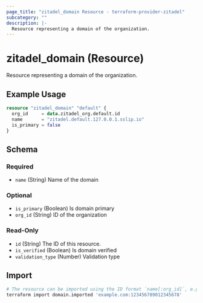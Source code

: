 ```yaml
---
page_title: "zitadel_domain Resource - terraform-provider-zitadel"
subcategory: ""
description: |-
  Resource representing a domain of the organization.
---
```


# zitadel_domain (Resource)

Resource representing a domain of the organization.

## Example Usage

```terraform
resource "zitadel_domain" "default" {
  org_id     = data.zitadel_org.default.id
  name       = "zitadel.default.127.0.0.1.sslip.io"
  is_primary = false
}
```

<!-- schema generated by tfplugindocs -->
## Schema

### Required

- `name` (String) Name of the domain

### Optional

- `is_primary` (Boolean) Is domain primary
- `org_id` (String) ID of the organization

### Read-Only

- `id` (String) The ID of this resource.
- `is_verified` (Boolean) Is domain verified
- `validation_type` (Number) Validation type

## Import

```bash
# The resource can be imported using the ID format `name[:org_id]`, e.g.
terraform import domain.imported 'example.com:123456789012345678'
```
